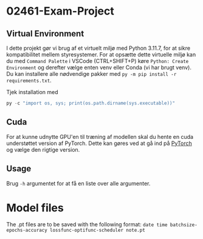 # 02461-Exam-Project

## Virtual Environment

I dette projekt gør vi brug af et virtuelt miljø med Python 3.11.7, for at sikre kompatibilitet mellem styresystemer. For at opsætte dette virtuelle miljø kan du med `Command Palette` i VSCode (CTRL+SHIFT+P) køre
``Python: Create Environment`` og derefter vælge enten venv eller Conda (vi har brugt venv).
Du kan installere alle nødvendige pakker med `py -m pip install -r requirements.txt`.

Tjek installation med

```python
py -c "import os, sys; print(os.path.dirname(sys.executable))"
```

## Cuda

For at kunne udnytte GPU'en til træning af modellen skal du hente en cuda understøttet version af PyTorch. Dette kan gøres ved at gå ind på [PyTorch](https://pytorch.org/get-started/locally/) og vælge den rigtige version.

## Usage

Brug `-h` argumentet for at få en liste over alle argumenter.

# Model files

The .pt files are to be saved with the following format: `date time batchsize-epochs-accuracy lossfunc-optifunc-scheduler note.pt`
